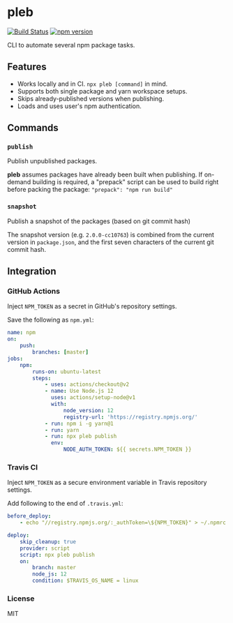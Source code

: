 # pleb

[![Build Status](https://github.com/wixplosives/pleb/workflows/tests/badge.svg)](https://github.com/wixplosives/pleb/actions)
[![npm version](https://badge.fury.io/js/pleb.svg)](https://badge.fury.io/js/pleb)

CLI to automate several npm package tasks.

## Features

-   Works locally and in CI. `npx pleb [command]` in mind.
-   Supports both single package and yarn workspace setups.
-   Skips already-published versions when publishing.
-   Loads and uses user's npm authentication.

## Commands

### `publish`

Publish unpublished packages.

**pleb** assumes packages have already been built when publishing. If on-demand building is required, a "prepack" script can be used to build right before packing the package: `"prepack": "npm run build"`

### `snapshot`

Publish a snapshot of the packages (based on git commit hash)

The snapshot version (e.g. `2.0.0-cc10763`) is combined from the current version in `package.json`, and the first seven characters of the current git commit hash.

## Integration

### GitHub Actions

Inject `NPM_TOKEN` as a secret in GitHub's repository settings.

Save the following as `npm.yml`:

```yml
name: npm
on:
    push:
        branches: [master]
jobs:
    npm:
        runs-on: ubuntu-latest
        steps:
            - uses: actions/checkout@v2
            - name: Use Node.js 12
              uses: actions/setup-node@v1
              with:
                  node_version: 12
                  registry-url: 'https://registry.npmjs.org/'
            - run: npm i -g yarn@1
            - run: yarn
            - run: npx pleb publish
              env:
                  NODE_AUTH_TOKEN: ${{ secrets.NPM_TOKEN }}
```

### Travis CI

Inject `NPM_TOKEN` as a secure environment variable in Travis repository settings.

Add following to the end of `.travis.yml`:

```yml
before_deploy:
    - echo "//registry.npmjs.org/:_authToken=\${NPM_TOKEN}" > ~/.npmrc

deploy:
    skip_cleanup: true
    provider: script
    script: npx pleb publish
    on:
        branch: master
        node_js: 12
        condition: $TRAVIS_OS_NAME = linux
```

### License

MIT
